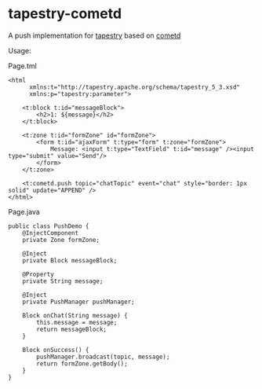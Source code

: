 tapestry-cometd
===============

A push implementation for [tapestry](http://tapestry.apache.org/) based on [cometd](http://cometd.org/)

Usage:

Page.tml

    <html 
          xmlns:t="http://tapestry.apache.org/schema/tapestry_5_3.xsd"
          xmlns:p="tapestry:parameter">
    
    	<t:block t:id="messageBlock">
    		<h2>1: ${message}</h2>
    	</t:block>
    
    	<t:zone t:id="formZone" id="formZone">
    		<form t:id="ajaxForm" t:type="form" t:zone="formZone">
    			Message: <input t:type="TextField" t:id="message" /><input type="submit" value="Send"/>
    		</form>
    	</t:zone>
    
    	<t:cometd.push topic="chatTopic" event="chat" style="border: 1px solid" update="APPEND" />
    </html>

Page.java

    public class PushDemo {
        @InjectComponent
    	private Zone formZone;
    	
    	@Inject
    	private Block messageBlock;
    
    	@Property
    	private String message;
    	
    	@Inject
    	private PushManager pushManager;
    	
    	Block onChat(String message) {
    		this.message = message;
    		return messageBlock;
    	}
    
    	Block onSuccess() {
    		pushManager.broadcast(topic, message);
    		return formZone.getBody();
    	}
    }
